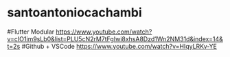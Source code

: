 # santoantoniocachambi
#Flutter Modular
https://www.youtube.com/watch?v=cIO1im9sLb0&list=PLU5cN2rM7tFgIwi8xhsA8Dzd1Wn2NM31d&index=14&t=2s
#Github + VSCode
https://www.youtube.com/watch?v=HIqyLRKv-YE
